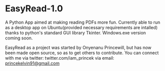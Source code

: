 # EasyRead-1.0
A Python App aimed at making reading PDFs more fun. Currently able to run as a desktop app on Ubuntu(provided necessary requirements are intalled) thanks to python's standard GUI library Tkinter. Windows.exe version coming soon.

EasyRead as a project was started by Onyenanu Princewill, but has now been made open source, so as to get others to contribute.
You can connect with me via twitter: twitter.com/iam_princek
via email: princekelvin91@gmail.com




